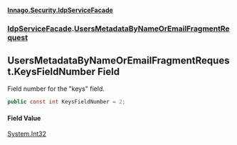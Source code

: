#### [Innago\.Security\.IdpServiceFacade](../../index.md 'index')
### [IdpServiceFacade](../index.md 'IdpServiceFacade').[UsersMetadataByNameOrEmailFragmentRequest](index.md 'IdpServiceFacade\.UsersMetadataByNameOrEmailFragmentRequest')

## UsersMetadataByNameOrEmailFragmentRequest\.KeysFieldNumber Field

Field number for the "keys" field\.

```csharp
public const int KeysFieldNumber = 2;
```

#### Field Value
[System\.Int32](https://learn.microsoft.com/en-us/dotnet/api/system.int32 'System\.Int32')